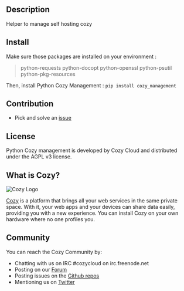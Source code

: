 ## Description

Helper to manage self hosting cozy

## Install

Make sure those packages are installed on your environment :
> python-requests python-docopt python-openssl	python-psutil python-pkg-resources

Then, install Python Cozy Management :
`pip install cozy_management`

## Contribution

* Pick and solve an [issue](https://github.com/cozy/python_cozy_management/issues)

## License

Python Cozy management is developed by Cozy Cloud and distributed under the AGPL v3 license.

## What is Cozy?

![Cozy Logo](https://raw.github.com/cozy/cozy-setup/gh-pages/assets/images/happycloud.png)

[Cozy](http://cozy.io) is a platform that brings all your web services in the
same private space.  With it, your web apps and your devices can share data
easily, providing you with a new experience. You can install Cozy on your own
hardware where no one profiles you. 

## Community 

You can reach the Cozy Community by:

* Chatting with us on IRC #cozycloud on irc.freenode.net
* Posting on our [Forum](https://forum.cozy.io/)
* Posting issues on the [Github repos](https://github.com/cozy/)
* Mentioning us on [Twitter](http://twitter.com/mycozycloud)
